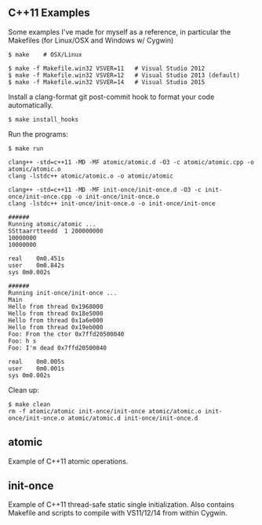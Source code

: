 ## C++11 Examples

Some examples I've made for myself as a reference, in particular the Makefiles
(for Linux/OSX and Windows w/ Cygwin)

    $ make    # OSX/Linux

    $ make -f Makefile.win32 VSVER=11   # Visual Studio 2012
    $ make -f Makefile.win32 VSVER=12   # Visual Studio 2013 (default)
    $ make -f Makefile.win32 VSVER=14   # Visual Studio 2015


Install a clang-format git post-commit hook to format your code
automatically.

    $ make install_hooks

Run the programs:

    $ make run

    clang++ -std=c++11 -MD -MF atomic/atomic.d -O3 -c atomic/atomic.cpp -o atomic/atomic.o
    clang -lstdc++ atomic/atomic.o -o atomic/atomic

    clang++ -std=c++11 -MD -MF init-once/init-once.d -O3 -c init-once/init-once.cpp -o init-once/init-once.o
    clang -lstdc++ init-once/init-once.o -o init-once/init-once

    ######
    Running atomic/atomic ...
    SSttaarrtteedd  1 200000000
    10000000
    10000000

    real    0m0.451s
    user    0m0.842s
    sys 0m0.002s

    ######
    Running init-once/init-once ...
    Main
    Hello from thread 0x1968000
    Hello from thread 0x18e5000
    Hello from thread 0x1a6e000
    Hello from thread 0x19eb000
    Foo: From the ctor 0x7ffd20500040
    Foo: h s
    Foo: I'm dead 0x7ffd20500040

    real    0m0.005s
    user    0m0.001s
    sys 0m0.002s

Clean up:

    $ make clean
    rm -f atomic/atomic init-once/init-once atomic/atomic.o init-once/init-once.o atomic/atomic.d init-once/init-once.d

## atomic

Example of C++11 atomic operations.

## init-once

Example of C++11 thread-safe static single initialization.
Also contains Makefile and scripts to compile with VS11/12/14
from within Cygwin.

